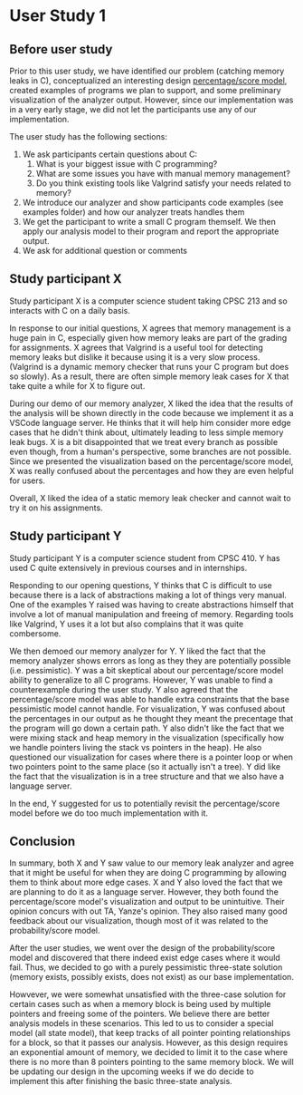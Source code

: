 # User Study 1

## Before user study

Prior to this user study, we have identified our problem (catching memory leaks in C), conceptualized an interesting design [percentage/score model](https://discord.com/channels/@me/1023682418139480125/1040753268478967838), created examples of programs we plan to support, and some preliminary visualization of the analyzer output. However, since our implementation was in a very early stage, we did not let the participants use any of our implementation.

The user study has the following sections:

1. We ask participants certain questions about C:
   1. What is your biggest issue with C programming?
   2. What are some issues you have with manual memory management?
   3. Do you think existing tools like Valgrind satisfy your needs related to memory?
2. We introduce our analyzer and show participants code examples (see examples folder) and how our analyzer treats handles them
3. We get the participant to write a small C program themself. We then apply our analysis model to their program and report the appropriate output.
4. We ask for additional question or comments

## Study participant X

Study participant X is a computer science student taking CPSC 213 and so interacts with C on a daily basis.

In response to our initial questions, X agrees that memory management is a huge pain in C, especially given how memory leaks are part of the grading for assignments. X agrees that Valgrind is a useful tool for detecting memory leaks but dislike it because using it is a very slow process. (Valgrind is a dynamic memory checker that runs your C program but does so slowly). As a result, there are often simple memory leak cases for X that take quite a while for X to figure out.

During our demo of our memory analyzer, X liked the idea that the results of the analysis will be shown directly in the code because we implement it as a VSCode language server. He thinks that it will help him consider more edge cases that he didn't think about, ultimately leading to less simple memory leak bugs. X is a bit disappointed that we treat every branch as possible even though, from a human's perspective, some branches are not possible. Since we presented the visualization based on the percentage/score model, X was really confused about the percentages and how they are even helpful for users.

Overall, X liked the idea of a static memory leak checker and cannot wait to try it on his assignments.

## Study participant Y

Study participant Y is a computer science student from CPSC 410. Y has used C quite extensively in previous courses and in internships.

Responding to our opening questions, Y thinks that C is difficult to use because there is a lack of abstractions making a lot of things very manual. One of the examples Y raised was having to create abstractions himself that involve a lot of manual manipulation and freeing of memory. Regarding tools like Valgrind, Y uses it a lot but also complains that it was quite combersome.

We then demoed our memory analyzer for Y. Y liked the fact that the memory analyzer shows errors as long as they they are potentially possible (i.e. pessimistic). Y was a bit skeptical about our percentage/score model ability to generalize to all C programs. However, Y was unable to find a counterexample during the user study. Y also agreed that the percentage/score model was able to handle extra constraints that the base pessimistic model cannot handle. For visualization, Y was confused about the percentages in our output as he thought they meant the precentage that the program will go down a certain path. Y also didn't like the fact that we were mixing stack and heap memory in the visualization (specifically how we handle pointers living the stack vs pointers in the heap). He also questioned our visualization for cases where there is a pointer loop or when two pointers point to the same place (so it actually isn't a tree). Y did like the fact that the visualization is in a tree structure and that we also have a language server.

In the end, Y suggested for us to potentially revisit the percentage/score model before we do too much implementation with it.

## Conclusion

In summary, both X and Y saw value to our memory leak analyzer and agree that it might be useful for when they are doing C programming by allowing them to think about more edge cases. X and Y also loved the fact that we are planning to do it as a language server. However, they both found the percentage/score model's visualization and output to be unintuitive. Their opinion concurs with out TA, Yanze's opinion. They also raised many good feedback about our visualization, though most of it was related to the probability/score model.

After the user studies, we went over the design of the probability/score model and discovered that there indeed exist edge cases where it would fail. Thus, we decided to go with a purely pessimistic three-state solution (memory exists, possibly exists, does not exist) as our base implementation.

Howvever, we were somewhat unsatisfied with the three-case solution for certain cases such as when a memory block is being used by multiple pointers and freeing some of the pointers. We believe there are better analysis models in these scenarios. This led to us to consider a special model (all state model), that keep tracks of all pointer pointing relationships for a block, so that it passes our analysis. However, as this design requires an exponential amount of memory, we decided to limit it to the case where there is no more than 8 pointers pointing to the same memory block. We will be updating our design in the upcoming weeks if we do decide to implement this after finishing the basic three-state analysis.

